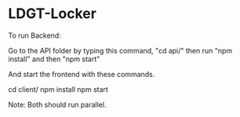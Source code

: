# LDGT-Locker
To run Backend:

Go to the API folder by typing this command, "cd api/" then run "npm install" and then "npm start"

And start the frontend with these commands.

cd client/ npm install npm start

Note: Both should run parallel.
